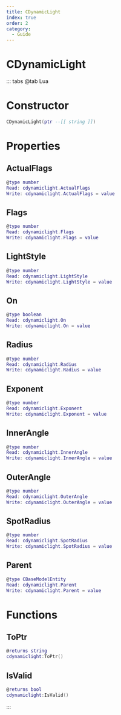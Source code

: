 ```yaml
---
title: CDynamicLight
index: true
order: 2
category:
  - Guide
---
```


# CDynamicLight

::: tabs
@tab Lua
# Constructor
```lua
CDynamicLight(ptr --[[ string ]])
```
# Properties
## ActualFlags 
```lua
@type number
Read: cdynamiclight.ActualFlags
Write: cdynamiclight.ActualFlags = value
```
## Flags 
```lua
@type number
Read: cdynamiclight.Flags
Write: cdynamiclight.Flags = value
```
## LightStyle 
```lua
@type number
Read: cdynamiclight.LightStyle
Write: cdynamiclight.LightStyle = value
```
## On 
```lua
@type boolean
Read: cdynamiclight.On
Write: cdynamiclight.On = value
```
## Radius 
```lua
@type number
Read: cdynamiclight.Radius
Write: cdynamiclight.Radius = value
```
## Exponent 
```lua
@type number
Read: cdynamiclight.Exponent
Write: cdynamiclight.Exponent = value
```
## InnerAngle 
```lua
@type number
Read: cdynamiclight.InnerAngle
Write: cdynamiclight.InnerAngle = value
```
## OuterAngle 
```lua
@type number
Read: cdynamiclight.OuterAngle
Write: cdynamiclight.OuterAngle = value
```
## SpotRadius 
```lua
@type number
Read: cdynamiclight.SpotRadius
Write: cdynamiclight.SpotRadius = value
```
## Parent 
```lua
@type CBaseModelEntity
Read: cdynamiclight.Parent
Write: cdynamiclight.Parent = value
```
# Functions
## ToPtr
```lua
@returns string
cdynamiclight:ToPtr()
```
## IsValid
```lua
@returns bool
cdynamiclight:IsValid()
```

:::